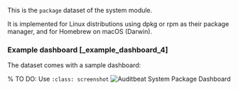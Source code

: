 This is the `package` dataset of the system module.

It is implemented for Linux distributions using dpkg or rpm as their package manager, and for Homebrew on macOS (Darwin).


### Example dashboard [_example_dashboard_4]

The dataset comes with a sample dashboard:

% TO DO: Use `:class: screenshot`
![Auditbeat System Package Dashboard](images/auditbeat-system-package-dashboard.png)

